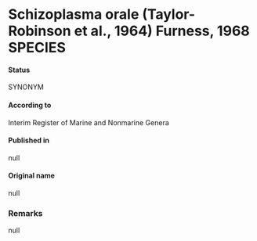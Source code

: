 Schizoplasma orale (Taylor-Robinson et al., 1964) Furness, 1968 SPECIES
=======

#### Status
SYNONYM

#### According to
Interim Register of Marine and Nonmarine Genera

#### Published in
null

#### Original name
null

### Remarks
null
